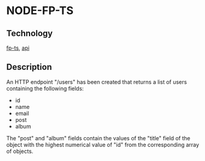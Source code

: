 # NODE-FP-TS

## Technology

[fp-ts](https://github.com/gcanti/fp-ts),
[api](https://jsonplaceholder.typicode.com)

## Description

An HTTP endpoint "/users" has been created that returns a list of users containing the following fields:

* id
* name
* email
* post
* album

The "post" and "album" fields contain the values of the "title" field of the object with the highest numerical value of "id" from the corresponding array of objects.
